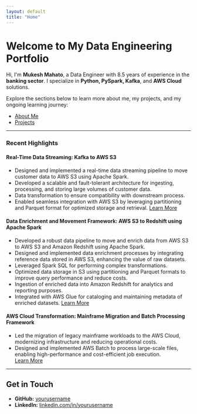 ```yaml
---
layout: default
title: "Home"
---
```


# Welcome to My Data Engineering Portfolio

Hi, I'm **Mukesh Mahato**, a Data Engineer with 8.5 years of experience in the **banking sector**. I specialize in **Python, PySpark, Kafka**, and **AWS Cloud** solutions.  

Explore the sections below to learn more about me, my projects, and my ongoing learning journey:

- [About Me](/about/)
- [Projects](/projects/)

---

### Recent Highlights

#### **Real-Time Data Streaming: Kafka to AWS S3**
- Designed and implemented a real-time data streaming pipeline to move customer data to AWS S3 using Apache Spark. 
- Developed a scalable and fault-tolerant architecture for ingesting, processing, and storing large volumes of customer data.
- Data transformation to ensure compatibility with downstream process.
- Enabled seamless integration with AWS S3 by leveraging partitioning and Parquet format for optimized storage and retrieval. 
[Learn More](/projects/)

#### **Data Enrichment and Movement Framework: AWS S3 to Redshift using Apache Spark**
- Developed a robust data pipeline to move and enrich data from AWS S3 to AWS S3 and Amazon Redshift using Apache Spark.
- Designed and implemented data enrichment processes by integrating reference data stored in AWS S3, enhancing the value of raw datasets.
- Leveraged Spark SQL for performing complex transformations.
- Optimized data storage in S3 using partitioning and Parquet formats to improve query performance and reduce costs.
- Ingestion of enriched data into Amazon Redshift for analytics and reporting purposes.
- Integrated with AWS Glue for cataloging and maintaining metadata of enriched datasets. 
[Learn More](/projects/)

#### **AWS Cloud Transformation: Mainframe Migration and Batch Processing Framework**
- Led the migration of legacy mainframe workloads to the AWS Cloud, modernizing infrastructure and reducing operational costs.
- Designed and implemented AWS Batch to process large-scale files, enabling high-performance and cost-efficient job execution.  
[Learn More](/projects/)

---

## Get in Touch

- **GitHub:** [yourusername](https://github.com/mukesh61)  
- **LinkedIn:** [linkedin.com/in/yourusername](https://linkedin.com/in/mukeshmahato)  

